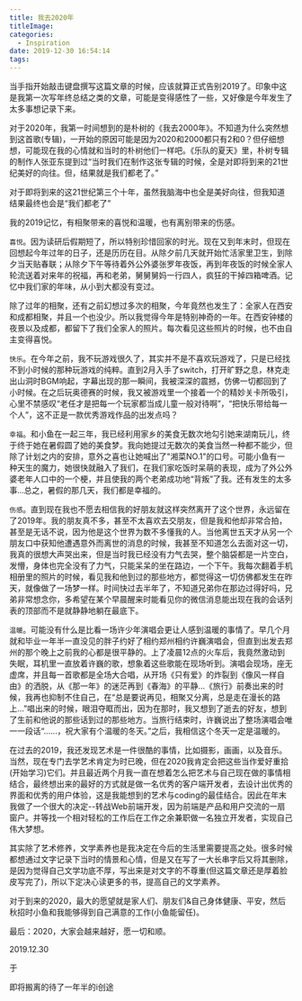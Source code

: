 ```yaml
---
title: 我去2020年
titleImage:
categories:
  - Inspiration
date: 2019-12-30 16:54:14
tags:
---
```

当手指开始敲击键盘撰写这篇文章的时候，应该就算正式告别2019了。印象中这是我第一次写年终总结之类的文章，可能是变得感性了一些，又好像是今年发生了太多事想记录下来。

对于2020年，我第一时间想到的是朴树的《我去2000年》。不知道为什么突然想到这首歌(专辑)，一开始的原因可能是因为2020和2000都只有2和0？但仔细想想，可能现在我的心情就和当时的朴树他们一样吧。《乐队的夏天》里，朴树专辑的制作人张亚东提到过“当时我们在制作这张专辑的时候，全是对即将到来的21世纪美好的向往。但，结果就是我们都老了。”

对于即将到来的这21世纪第三个十年，虽然我脑海中也全是美好向往，但我知道结果最终也会是“我们都老了”

我的2019记忆，有相聚带来的喜悦和温暖，也有离别带来的伤感。

`喜悦`。因为读研后假期短了，所以特别珍惜回家的时光。现在又到年末时，但现在回想起今年过年的日子，还是历历在目。从除夕前几天就开始忙活家里卫生，到除夕当天贴春联；从除夕下午等待着外公外婆张罗年夜饭，再到年夜饭的时候全家人轮流送着对来年的祝福，再和老弟，舅舅舅妈一行四人，疯狂的干掉四箱啤酒。记忆中我们家的年味，从小到大都没有变过。

除了过年的相聚，还有之前幻想过多次的相聚，今年竟然也发生了：全家人在西安和成都相聚，并且一个也没少。所以我觉得今年是特别神奇的一年。在西安钟楼的夜景以及成都，都留下了我们全家人的照片。每次看见这些照片的时候，也不由自主变得喜悦。

`快乐`。在今年之前，我不玩游戏很久了，其实并不是不喜欢玩游戏了，只是已经找不到小时候的那种玩游戏的纯粹。直到2月入手了switch，打开旷野之息，林克走出山洞时BGM响起，字幕出现的那一瞬间，我被深深的震撼，仿佛一切都回到了小时候。在之后玩奥德赛的时候，我又被游戏里一个接着一个的精妙关卡所吸引，心里不禁感叹“老任才是把每一个玩家都当成儿童一般对待啊”，“把快乐带给每一个人”，这不正是一款优秀游戏作品的出发点吗？

`幸福`。和小鱼在一起三年，我已经利用家乡的美食无数次地勾引她来湖南玩儿，终于终于她在暑假圆了她的美食梦。我向她提过无数次的美食当然一种都不能少，但除了计划之内的安排，意外之喜也让她喊出了"湘菜NO.1"的口号。可能小鱼有一种天生的魔力，她很快就融入了我们，在我们家吃饭时呆萌的表现，成为了外公外婆老年人口中的一个梗，并且使我的两个老弟成功地“背叛”了我。还有发生的太多事...总之，暑假的那几天，我们都是幸福的。

`伤感`。直到现在我也不愿去相信我的好朋友就这样突然离开了这个世界，永远留在了2019年。我的朋友真不多，甚至不太喜欢去交朋友，但是我和他却非常合拍，甚至是无话不说，因为他是这个世界为数不多懂我的人。当他离世五天才从另一个朋友口中获知他遭遇意外而离世的消息的时候，我甚至不知道怎么去面对这一切，我真的很想大声哭出来，但是当时我已经没有力气去哭，整个脑袋都是一片空白，发懵，身体也完全没有了力气，只能呆呆的坐在路边，一个下午。我每次翻着手机相册里的照片的时候，看见我和他到过的那些地方，都觉得这一切仿佛都发生在昨天，就像做了一场梦一样。时间快过去半年了，不知道兄弟你在那边过得好吗，兄弟非常想念你，多希望在某个早晨醒来时能看见你的微信消息能出现在我的会话列表的顶部而不是就静静地躺在最底下。

`温暖`。可能没有什么是比看一场许少年演唱会更让人感到温暖的事情了。早几个月就和毕业一年半一直没见的胖子约好了相约郑州相约许巍演唱会，但直到出发去郑州的那个晚上之前我的心都是很平静的。上了凌晨12点的火车后，我竟然激动到失眠，耳机里一直放着许巍的歌，想象着这些歌能在现场听到。演唱会现场，座无虚席，并且每一首歌都是全场大合唱，从开场《只有爱》的炸裂到《像风一样自由》的洒脱，从《那一年》的迷茫再到《春海》的平静...《旅行》前奏出来的时候，我再也抑制不住自己，在“总是要说再见，相聚又分离，总是走在漫长的路上...”唱出来的时候，眼泪夺眶而出，因为在那时，我又想到了逝去的好友，想到了生前和他说的那些话到过的那些地方。当旅行结束时，许巍说出了整场演唱会唯一一段话“......，祝大家有个温暖的冬天。”之后，我相信这个冬天一定是温暖的。

在过去的2019，我还发现艺术是一件很酷的事情，比如摄影，画画，以及音乐。当然，现在专门去学艺术肯定为时已晚，但在2020我肯定会把这些当作爱好重拾(开始学习)它们。并且最近两个月我一直在想着怎么把艺术与自己现在做的事情相结合，最终想出来的最好的方式就是做一名优秀的客户端开发者，去设计出优秀的界面和优秀的用户体验，这是我能想到的艺术与coding的最佳结合。因此在年末我做了一个很大的决定--转战Web前端开发，因为前端是产品和用户交流的一扇窗户。并等找一个相对轻松的工作后在工作之余兼职做一名独立开发者，实现自己伟大梦想。

其实除了艺术修养，文学素养也是我决定在今后的生活里需要提高之处。很多时候都想通过文字记录下当时的情景和心情，但是又在写了一大长串字后又将其删除，是因为觉得自己文学功底不厚，写出来是对文字的不尊重(但这篇文章还是厚着脸皮写完了)，所以下定决心读更多的书，提高自己的文学素养。

对于到来的2020，最大的愿望就是家人们、朋友们&自己身体健康、平安，然后秋招时小鱼和我能够得到自己满意的工作(小鱼能留任)。

最后：2020，大家会越来越好，愿一切和顺。

2019.12.30

于

即将搬离的待了一年半的i创途
